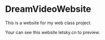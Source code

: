 # DreamVideoWebsite
This is a website for my web class project.

Your can see this website letsky.cn to preview.
